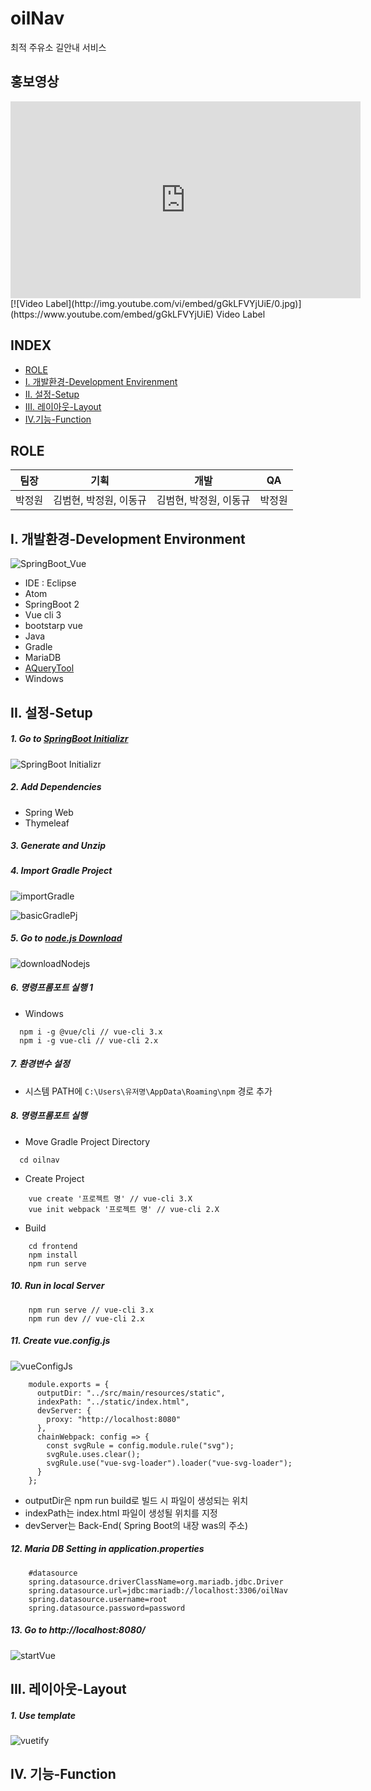 # oilNav
 최적 주유소 길안내 서비스

## 홍보영상
<iframe width="560" height="315" src="https://www.youtube.com/embed/gGkLFVYjUiE" frameborder="0" allow="accelerometer; autoplay; encrypted-media; gyroscope; picture-in-picture" allowfullscreen></iframe>
[![Video Label](http://img.youtube.com/vi/embed/gGkLFVYjUiE/0.jpg)](https://www.youtube.com/embed/gGkLFVYjUiE) Video Label

## INDEX

+ [ROLE](#ROLE)
+ [I. 개발환경-Development Envirenment](#I-개발환경-Development-Environment)
+ [II. 설정-Setup](#II-설정-Setup)
+ [III. 레이아웃-Layout](#III-레이아웃-Layout)
+ [IV.기능-Function](#IV-기능-Function)



## ROLE

| 팀장   | 기획                   | 개발                   | QA     |
| ------ | ---------------------- | ---------------------- | ------ |
| 박정원 | 김범현, 박정원, 이동규 | 김범현, 박정원, 이동규 | 박정원 |



## I. 개발환경-Development Environment

![SpringBoot_Vue](md_pic/springBoot_vue.png)

+ IDE : Eclipse
+ Atom
+ SpringBoot 2
+ Vue cli 3
+ bootstarp vue
+ Java
+ Gradle
+ MariaDB
+ [AQueryTool](http://aquerytool.com/)
+ Windows



## II. 설정-Setup

##### 1. Go to [SpringBoot Initializr](https://start.spring.io/)

![SpringBoot Initializr](md_pic/SpringBootInitializr.png)

##### 2. Add Dependencies

+ Spring Web
+ Thymeleaf

##### 3. Generate and Unzip

##### 4. Import Gradle Project 

![importGradle](md_pic/importGradle.png)

![basicGradlePj](md_pic/basicGradlePj.png)

##### 5.  Go to [node.js Download](https://nodejs.org/en/download/)

![downloadNodejs](md_pic/downloadNodejs.png)

##### 6.  명령프롬포트 실행 1

+ Windows 

```
  npm i -g @vue/cli // vue-cli 3.x
  npm i -g vue-cli // vue-cli 2.x
```


##### 7. 환경변수 설정

+ 시스템 PATH에 ```C:\Users\유저명\AppData\Roaming\npm``` 경로 추가

##### 8.  명령프롬포트 실행

+ Move Gradle Project Directory

```
  cd oilnav
```

+ Create Project

```
	vue create '프로젝트 명' // vue-cli 3.X
    vue init webpack '프로젝트 명' // vue-cli 2.X
```

 + Build

```
    cd frontend
    npm install
    npm run serve
```

##### 10. Run in local Server

```
    npm run serve // vue-cli 3.x
    npm run dev // vue-cli 2.x
```

##### 11. Create vue.config.js 

![vueConfigJs](md_pic/vueConfigJs.png)

```
    module.exports = {  
      outputDir: "../src/main/resources/static",  
      indexPath: "../static/index.html",  
      devServer: {  
        proxy: "http://localhost:8080"  
      },  
      chainWebpack: config => {  
        const svgRule = config.module.rule("svg");    
        svgRule.uses.clear();    
        svgRule.use("vue-svg-loader").loader("vue-svg-loader");  
      }  
    };
```

+ outputDir은 npm run build로 빌드 시 파일이 생성되는 위치
+ indexPath는 index.html 파일이 생성될 위치를 지정
+ devServer는 Back-End( Spring Boot의 내장 was의 주소)

##### 12. Maria DB Setting in application.properties

```
    #datasource
    spring.datasource.driverClassName=org.mariadb.jdbc.Driver
    spring.datasource.url=jdbc:mariadb://localhost:3306/oilNav
    spring.datasource.username=root
    spring.datasource.password=password
```

##### 13. Go to http://localhost:8080/

![startVue](md_pic/startVue.png)

## III. 레이아웃-Layout

##### 1. Use template

![vuetify](md_pic/template.png)



## IV. 기능-Function

